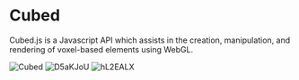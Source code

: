 # Cubed
Cubed.js is a Javascript API which assists in the creation, manipulation, and rendering of voxel-based elements using WebGL.

![Cubed](https://user-images.githubusercontent.com/49377422/56534575-fc262900-6527-11e9-999f-6511e593ab5f.png)
![D5aKJoU](https://user-images.githubusercontent.com/49377422/56534576-fc262900-6527-11e9-955e-ed35175eb547.png)
![hL2EALX](https://user-images.githubusercontent.com/49377422/56534577-fcbebf80-6527-11e9-8b61-7328d142f36c.png)
